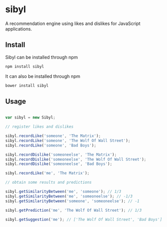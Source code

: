 sibyl
=====

A recommendation engine using likes and dislikes for JavaScript applications.

Install
-------

Sibyl can be installed through npm
```javascript
npm install sibyl
```

It can also be installed through npm
```javascript
bower install sibyl
```

Usage
-----

```javascript

var sibyl = new Sibyl;

// register likes and dislikes

sibyl.recordLike('someone', 'The Matrix');
sibyl.recordLike('someone', 'The Wolf Of Wall Street');
sibyl.recordLike('someone', 'Bad Boys');

sibyl.recordDislike('someoneelse', 'The Matrix');
sibyl.recordDislike('someoneelse', 'The Wolf Of Wall Street');
sibyl.recordDislike('someoneelse', 'Bad Boys');

sibyl.recordLike('me', 'The Matrix');

// obtain some results and predictions

sibyl.getSimilarityBetween('me', 'someone'); // 1/3
sibyl.getSimilarityBetween('me', 'someoneelse'); // -1/3
sibyl.getSimilarityBetween('someone', 'someoneelse'); // -1

sibyl.getPrediction('me', 'The Wolf Of Wall Street'); // 1/3

sibyl.getSuggestion('me'); // ['The Wolf Of Wall Street', 'Bad Boys']

```